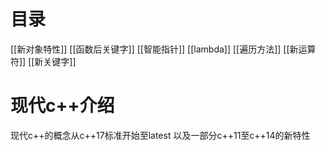 # 目录
[[新对象特性]]
[[函数后关键字]]
[[智能指针]]
[[lambda]]
[[遍历方法]]
[[新运算符]]
[[新关键字]]

# 现代c++介绍
现代c++的概念从c++17标准开始至latest
以及一部分c++11至c++14的新特性
